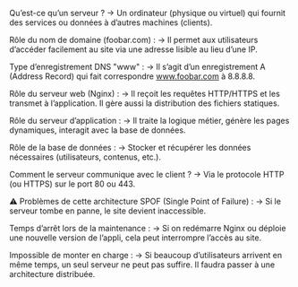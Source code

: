 Qu’est-ce qu’un serveur ?
→ Un ordinateur (physique ou virtuel) qui fournit des services ou données à d’autres machines (clients).

Rôle du nom de domaine (foobar.com) :
→ Il permet aux utilisateurs d’accéder facilement au site via une adresse lisible au lieu d’une IP.

Type d’enregistrement DNS "www" :
→ Il s’agit d’un enregistrement A (Address Record) qui fait correspondre www.foobar.com à 8.8.8.8.

Rôle du serveur web (Nginx) :
→ Il reçoit les requêtes HTTP/HTTPS et les transmet à l’application. Il gère aussi la distribution des fichiers statiques.

Rôle du serveur d’application :
→ Il traite la logique métier, génère les pages dynamiques, interagit avec la base de données.

Rôle de la base de données :
→ Stocker et récupérer les données nécessaires (utilisateurs, contenus, etc.).

Comment le serveur communique avec le client ?
→ Via le protocole HTTP (ou HTTPS) sur le port 80 ou 443.

⚠️ Problèmes de cette architecture
SPOF (Single Point of Failure) :
→ Si le serveur tombe en panne, le site devient inaccessible.

Temps d’arrêt lors de la maintenance :
→ Si on redémarre Nginx ou déploie une nouvelle version de l’appli, cela peut interrompre l’accès au site.

Impossible de monter en charge :
→ Si beaucoup d’utilisateurs arrivent en même temps, un seul serveur ne peut pas suffire. Il faudra passer à une architecture distribuée.


